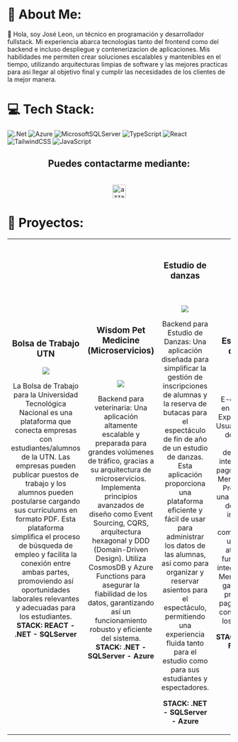# 💫 About Me:
🚀 Hola, soy José Leon, un técnico en programación y desarrollador fullstack. Mi experiencia abarca tecnologias tanto del frontend como del backend e incluso despliegue y contenerizacion de aplicaciones. Mis habilidades me permiten crear soluciones escalables y mantenibles en el tiempo, utilizando arquitecturas limpias de software y las mejores practicas para asi llegar al objetivo final y cumplir las necesidades de los clientes de la mejor manera.



# 💻 Tech Stack:
![.Net](https://img.shields.io/badge/.NET-5C2D91?style=for-the-badge&logo=.net&logoColor=white) ![Azure](https://img.shields.io/badge/azure-%230072C6.svg?style=for-the-badge&logo=microsoftazure&logoColor=white)
![MicrosoftSQLServer](https://img.shields.io/badge/Microsoft%20SQL%20Server-CC2927?style=for-the-badge&logo=microsoft%20sql%20server&logoColor=white) ![TypeScript](https://img.shields.io/badge/typescript-%23007ACC.svg?style=for-the-badge&logo=typescript&logoColor=white)
![React](https://img.shields.io/badge/react-%2320232a.svg?style=for-the-badge&logo=react&logoColor=%2361DAFB)
![TailwindCSS](https://img.shields.io/badge/tailwindcss-%2338B2AC.svg?style=for-the-badge&logo=tailwind-css&logoColor=white) ![JavaScript](https://img.shields.io/badge/javascript-%23323330.svg?style=for-the-badge&logo=javascript&logoColor=%23F7DF1E) 

  <h2 align="center">Puedes contactarme mediante:</h2>
    <p align="center">
      <br/>
      <a href="https://www.linkedin.com/in/joseleoncaceresmusso" target="blank"><img align="center"
         src="https://img.shields.io/badge/linkedin-%231DA1F2.svg?style=for-the-badge&logo=linkedin&logoColor=white"
         alt="azzar" height="30"/></a>
    </p>

# 📘 Proyectos:

<table>
<tr>
<td colspan="2">
<h3 align="center">Bolsa de Trabajo UTN</h3>
<div align="center">
<p>
<a href="[https://github.com/ArisGuimera/Android-Expert-Intermedio](https://github.com/joseleonn/Bolsa-de-Trabajo-UTN.git)" target="_blank">
<img src="https://img.shields.io/badge/CÓDIGO-ff9?style=for-the-badge&logo=github&logoColor=black">
</a>
</p>
<p>La Bolsa de Trabajo para la Universidad Tecnológica Nacional es una plataforma que conecta empresas con estudiantes/alumnos de la UTN. Las empresas pueden publicar puestos de trabajo y los alumnos pueden postularse cargando sus currículums en formato PDF. Esta plataforma simplifica el proceso de búsqueda de empleo y facilita la conexión entre ambas partes, promoviendo así oportunidades laborales relevantes y adecuadas para los estudiantes.
<strong>STACK: REACT - .NET - SQLServer </strong>
</p>
</div>
                                                                                      
</td >       

<td colspan="2">
               <br>
<h3 align="center">Wisdom Pet Medicine (Microservicios)</h3>
<div align="center">                                       
<br>
<p>
<a href="https://github.com/joseleonn/WisdomPetMedicine-Microservices.git" target="_blank">
<img src="https://img.shields.io/badge/C%C3%93DIGO-80ffaa?style=for-the-badge&logo=github&logoColor=black">
</a>
</p>
</p>Backend para veterinaria: Una aplicación altamente escalable y preparada para grandes volúmenes de tráfico, gracias a su arquitectura de microservicios. Implementa principios avanzados de diseño como Event Sourcing, CQRS, arquitectura hexagonal y DDD (Domain-Driven Design). Utiliza CosmosDB y Azure Functions para asegurar la fiabilidad de los datos, garantizando así un funcionamiento robusto y eficiente del sistema.
<strong>STACK: .NET - SQLServer - Azure </strong>

</p>
</div>
</td>  


<td colspan="2">
               <br>
<h3 align="center">Estudio de danzas</h3>
<div align="center">                                       
<br>
<p>
<a href="https://github.com/joseleonn/Backend_EstudioDeDanzas.git" target="_blank">
<img src="https://img.shields.io/badge/C%C3%93DIGO-80ffaa?style=for-the-badge&logo=github&logoColor=black">
</a>
</p>
Backend para Estudio de Danzas: Una aplicación diseñada para simplificar la gestión de inscripciones de alumnas y la reserva de butacas para el espectáculo de fin de año de un estudio de danzas. Esta aplicación proporciona una plataforma eficiente y fácil de usar para administrar los datos de las alumnas, así como para organizar y reservar asientos para el espectáculo, permitiendo una experiencia fluida tanto para el estudio como para sus estudiantes y espectadores.
</p>
<strong>STACK: .NET - SQLServer - Azure </strong>

</p>
</div>
</td> 


<td colspan="2" >
               <br>
<h3 align="center">Estudio de danzas</h3>
<div align="center">                                       
<br>
<p>
<a href="https://github.com/joseleonn/Ecommerce_Firebase.git" target="_blank">
<img src="https://img.shields.io/badge/C%C3%93DIGO-80ffaa?style=for-the-badge&logo=github&logoColor=black">
</a>
</p>
E-commerce en React con Experiencia de Usuario/Interfaz de Usuario (UX/UI) destacada y integración de pagos mediante Mercado Pago. Proporciona una experiencia de compra intuitiva y fluida, combinada con un diseño atractivo y funcional. La integración con Mercado Pago garantiza un proceso de pago seguro y confiable para los usuarios.
</p>
<strong>STACK: React - Firebase </strong>

</p>
</div>
</td> 
</table> 


